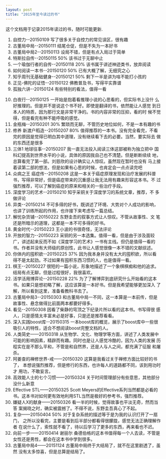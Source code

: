 ```yaml
---
layout: post
title: "2015年至今读过的书"
---
```


这个文档用于记录2015年读过的书，随时可能更新.

1. 自控力--20150109 写了很多关于自控力的常见误区，很有趣
2. 古董局中局--20150111 结尾仓促，但是不失为一本好书
3. 古董局中局2--20150113 设局不错，但是有点入局过于简单
4. 特斯拉自传--20150115 50% 该书过于无聊中止
5. 一个瑜伽行者的自传--20150118 20% 该书属于讲述神迹类书，放弃阅读
6. 如何阅读一本书--20150120 50% 已有大概了解，无细究之心
7. 知乎周刊无基础健身--20150121 50% 剩下一半是讲为啥不能打小孩的
8. 正见-佛陀的证悟--20150122 佛教普及书，写得平实靠谱
9. 孤独六讲--20150124 有些特别的看法，值得一看
<!--more-->
10. 白夜行--20150125 一开始是抱着看推理小说的心思看的，但实际书上没什
    么好推理的。但是并不是说这个书不好。即使是翻译的书，依然能让人感觉
    到日本人的特质，因为那行文是非常干净的。书的内容非常的压抑，看的时
    候不觉得，但是看完有种不能呼吸的感觉。
11. 金瓶梅--20150201 30% 繁琐而无聊，不管历史地位如何，不是一本有趣的书
12. 修养 新渡户稻造--20150207 80% 值得推荐的一本书。没有完全看完，不看
    完的原因是觉得已明白其中道理，没有继续看下去的必要。当然，要实际去
    做的东西还是很多
13. 三体1 地球往事--20150207 我一直无法投入阅读三体这部被称为独立把中
    国科幻提高到世界水平的小说，具体的原因我自己也不清楚。但是断断续续
    地，总算看完了第一部。刘慈欣的设计确实让人惊叹。虽然现在暂时也没有
    马上接着读第二部的想法，但是如果有心思的时候，也肯定会一点点读完吧
14. 众病之王 癌症传--20150208 这是一本关于癌症原理发现和治疗发展的科普
    书，写得非常好，但是癌症带来的沉重感让我无法用有趣来形容这本书。不
    过强烈推荐，可以了解到癌症的原来和相关的一些治疗手段。
15. 深度学习的艺术--20150210 知乎采铜关于深度学习的系统文章，推荐，不
    多做评论
16. 异类--20150214 不可多得的好书，既讲述了环境、大势对个人成功的影响，
    也讲了训练所起的作用，也许接下来考虑写一篇总结。
17. 解忧杂货铺--20150222 东野圭吾的叙事方式让人惊叹。不管从故事性、文
    笔还是所暗示的道理，这都是一本不可多得的好书。
18. 黄金时代--20150223 王小波的书很奇怪，无法评论
19. 开放的智力--20150223 采铜的另一本选集。值得一看，但是由于涉及面较
    广，讲述起来反而不如《深度学习的艺术》一书有主线。但仍是值得一看的
    书。作者并没有大师级的原创性，此书让人感觉很像一本不错的文献综述。
20. 你体内的囤积欲--20150225 37% 因为我本身并没有太大的囤积欲，所以看
    得不是太起劲。不过如果有囤积东西习惯的人，也是值得一看。
21. 棋王--20150227 很短的一篇小说，形象地描述了一个象棋棋痴和他的追求。
    结局有点无聊，但是过程很好，我很喜欢。
22. 活学活用博弈论--20150228 22% 为了了解博弈到底研究什么开始看的这本
    书。如果只是想初略了解，这应该算是一本好书。但是我希望能够更加深入
    了解，所以看到这里，准备看教科书去了。
23. 古董局中局3--20150303 和古董局中局一不同，这一本算是一本前传，但是
    故事性、悬念做得比前面两本都要好得多。
24. 看见--20150308 因看了柴静的穹顶之下纪录片所以看的这本书。书写得很
    感人，只是感情太丰富未必是好事，只是还是推荐看看。
25. 深入实践boost库--20150315 一本boost库的概览，展示了boost库中一些很
    吸引人的特性，适合不想阅读boost完整文档的人。
26. 人类简史——20150318 从生物学、文化、物理学等方面，讲述了人类发展中
    可能的影响因素，精辟而有趣。同时也是让人感觉冷酷的，因为人类的发展
    历程实在是不那么平和，不管是和自然界，还是人与人之间，都充满了征服
    和屠杀。
27. 阿姜查的禅修世界-戒——20150320 这算是我看过关于禅修方面比较好的书了，
    本想说强烈推荐，但是修行的东西，也许每人的道路都不同，该到用功时才
    用功，不敢妄言。
28. 高效能人士的七个习惯——20150324 关于时间管理部分有些意思，其他部分
    没什么新意
29. Effective STL——20150325 Scott Meyers的Effective系列当然都是必看的
    书。这本书对如何更有效地利用STL当然是极好的参考书，强烈推荐。
30. 嫌疑人X的献身——20150326 看一半的时候，觉得故事也平淡无奇，然而当答
    案揭晓之时，确实被震撼了。不得不说，东野圭吾真心了不起。
31. 复杂——20150404 50% 对于复杂系统的描述等于是为我的认识打开了一扇门，
    之所以没看完，主要是看到后半部分都看得很朦胧，感觉无法正确理解作者
    在说什么了，索性就不看了，待以后学习了更多的东西，再来看也不迟。
32. 向前一步——20150414 谢丽尔 桑德伯格的这本书值得每一个人去读，不管是
    女性还是男性，都会在这本书中学到很多。
33. 古董局中局4——20151124 古董局中局终于大结局了，就不在这里剧透了，虽然
    没有太多惊喜，但是总算是结局了。
